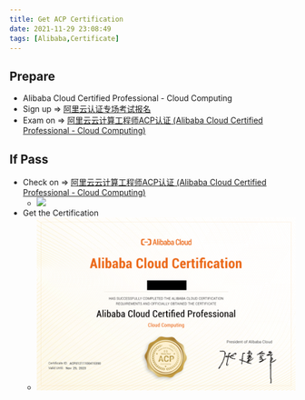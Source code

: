 ```yaml
---
title: Get ACP Certification
date: 2021-11-29 23:08:49
tags: [Alibaba,Certificate]
---
```

## Prepare
- Alibaba Cloud Certified Professional - Cloud Computing
- Sign up => [阿里云认证专场考试报名](https://edu.aliyun.com/clouder/OfflineExam/detail/3086?token=9a7af9e452bbbef26b1b6d229d64b6c8)
- Exam on => [阿里云云计算工程师ACP认证 (Alibaba Cloud Certified Professional - Cloud Computing)](https://edu.aliyun.com/clouder/my/clouderpackage?spm=5176.0.0.0.7caf28f8o5DvDQ&type=acp)

## If Pass
- Check on => [阿里云云计算工程师ACP认证 (Alibaba Cloud Certified Professional - Cloud Computing)](https://edu.aliyun.com/clouder/my/clouderpackage?spm=5176.0.0.0.7caf28f8o5DvDQ&type=acp)
  - ![](/images/getACPCertification/Snipaste_2021-11-29_23-14-39.png)
- Get the Certification
  - ![](/images/getACPCertification/img_a6eb0073291d7e6bdf5174b95da57845.png)